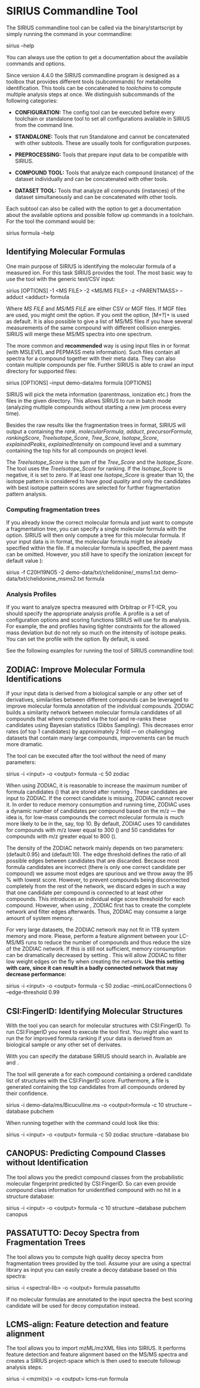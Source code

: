 # SIRIUS Commandline Tool


The SIRIUS commandline tool can be called via the binary/startscript by
simply running the command in your commandline:

sirius –help

You can always use the option to get a documentation about the available
commands and options.

Since version 4.4.0 the SIRIUS commandline program is designed as a
toolbox that provides different tools (subcommands) for metabolite
identification. This tools can be concatenated to *toolchains* to
compute multiple analysis steps at once. We distinguish subcommands of
the following categories:

  - **CONFIGURATION:** The config tool can be executed before every
    toolchain or standalone tool to set all configurations available in
    SIRIUS from the command line.

  - **STANDALONE:** Tools that run Standalone and cannot be concatenated
    with other subtools. These are usually tools for configuration
    purposes.

  - **PREPROCESSING:** Tools that prepare input data to be compatible
    with SIRIUS.

  - **COMPOUND TOOL:** Tools that analyze each compound (instance) of
    the dataset individually and can be concatenated with other tools.

  - **DATASET TOOL:** Tools that analyze all compounds (instances) of
    the dataset simultaneously and can be concatenated with other tools.

Each subtool can also be called with the option to get a documentation
about the available options and possible follow up commands in a
toolchain. For the tool the command would be:

sirius formula –help

## Identifying Molecular Formulas

One main purpose of SIRIUS is identifying the molecular formula of a
measured ion. For this task SIRIUS provides the tool. The most basic way
to use the tool with the generic text/CSV input:

sirius \[OPTIONS\] -1 \<MS FILE\> -2 \<MS/MS FILE\> -z \<PARENTMASS\>
–adduct \<adduct\> formula

Where *MS FILE* and *MS/MS FILE* are either CSV or MGF files. If MGF
files are used, you might omit the option. If you omit the option,
<span>\[</span>M+?<span>\]</span>+ is used as default. It is also
possible to give a list of MS/MS files if you have several measurements
of the same compound with different collision energies. SIRIUS will
merge these MS/MS spectra into one spectrum.

The more common and **recommended** way is using input files in or
format (with MSLEVEL and PEPMASS meta information). Such files contain
all spectra for a compound together with their meta data. They can also
contain multiple compounds per file. Further SIRIUS is able to crawl an
input directory for supported files:

sirius \[OPTIONS\] –input demo-data/ms formula \[OPTIONS\]

SIRIUS will pick the meta information (parentmass, ionization etc.) from
the files in the given directory. This allows SIRIUS to run in batch
mode (analyzing multiple compounds without starting a new jvm process
every time).

Besides the raw results like the fragmentation trees in format, SIRIUS
will output a containing the *rank*, *molecularFormula*, *adduct*,
*precursorFormula*, *rankingScore*, *TreeIsotope\_Score*, *Tree\_Score*,
*Isotope\_Score*, *explainedPeaks*, *explainedIntensity* on compound
level and a summary containing the top hits for all compounds on project
level.

The *TreeIsotope\_Score* is the sum of the *Tree\_Score* and the
*Isotope\_Score*. The tool uses the *TreeIsotope\_Score* for ranking. If
the *Isotope\_Score* is negative, it is set to zero. If at least one
*Isotope\_Score* is greater than 10, the isotope pattern is considered
to have *good quality* and only the candidates with best isotope pattern
scores are selected for further fragmentation pattern analysis.

### Computing fragmentation trees

If you already know the correct molecular formula and just want to
compute a fragmentation tree, you can specify a single molecular formula
with the option. SIRIUS will then only compute a tree for this molecular
formula. If your input data is in format, the molecular formula might be
already specified within the file. If a molecular formula is specified,
the parent mass can be omitted. However, you still have to specify the
ionization (except for default value ):

sirius -f C20H19NO5 -2 demo-data/txt/chelidonine/\_msms1.txt
demo-data/txt/chelidonine\_msms2.txt formula

### Analysis Profiles

If you want to analyze spectra measured with Orbitrap or FT-ICR, you
should specify the appropriate analysis profile. A profile is a set of
configuration options and scoring functions SIRIUS will use for its
analysis. For example, the and profiles having tighter constraints for
the allowed mass deviation but do not rely so much on the intensity of
isotope peaks. You can set the profile with the option. By default, is
used.

See the following examples for running the tool of SIRIUS commandline
tool:

## ZODIAC: Improve Molecular Formula Identifications

If your input data is derived from a biological sample or any other set
of derivatives, similarities between different compounds can be
leveraged to improve molecular formula annotation of the individual
compounds. ZODIAC builds a similarity network between molecular formula
candidates of all compounds that where computed via the tool and
re-ranks these candidates using Bayesian statistics (Gibbs Sampling).
This decreases error rates (of top 1 candidates) by approximately 2 fold
— on challenging datasets that contain many large compounds,
improvements can be much more dramatic.

The tool can be executed after the tool without the need of many
parameters:

sirius -i \<input\> -o \<output\> formula -c 50 zodiac

When using ZODIAC, it is reasonable to increase the maximum number of
formula candidates () that are stored after running . These candidates
are input to ZODIAC. If the correct candidate is missing, ZODIAC cannot
recover it. In order to reduce memory consumption and running time,
ZODIAC uses a dynamic number of candidates per compound based on the m/z
— the idea is, for low-mass compounds the correct molecular formula is
much more likely to be in the, say, top 10. By default, ZODIAC uses 10
candidates for compounds with m/z lower equal to 300 () and 50
candidates for compounds with m/z greater equal to 800 ().

The density of the ZODIAC network mainly depends on two parameters:
(default:0.95) and (default:10). The edge threshold defines the ratio of
all possible edges between candidates that are discarded. Because most
formula candidates are incorrect (there is only one correct candidate
per compound) we assume most edges are spurious and we throw away the
95 % with lowest score. However, to prevent compounds being
disconnected completely from the rest of the network, we discard edges
in such a way that one candidate per compound is connected to at least
other compounds. This introduces an individual edge score threshold for
each compound. However, when using , ZODIAC first has to create the
complete network and filter edges afterwards. Thus, ZODIAC may consume a
large amount of system memory.

For very large datasets, the ZODIAC network may not fit in 1TB system
memory and more. Please, perform a feature alignment between your
LC-MS/MS runs to reduce the number of compounds and thus reduce the size
of the ZODIAC network. If this is still not sufficient, memory
consumption can be dramatically decreased by setting . This will allow
ZODIAC to filter low weight edges on the fly when creating the network.
**Use this setting with care, since it can result in a badly connected
network that may decrease performance:**

sirius -i \<input\> -o \<output\> formula -c 50 zodiac
–minLocalConnections 0 –edge-threshold 0.99

## CSI:FingerID: Identifying Molecular Structures

With the tool you can search for molecular structures with CSI:FingerID.
To run CSI:FingerID you need to execute the tool first. You might also
want to run the for improved formula ranking if your data is derived
from an biological sample or any other set of derivates.

With you can specify the database SIRIUS should search in. Available are
and .

The tool will generate a for each compound containing a ordered
candidate list of structures with the CSI:FingerID score. Furthermore, a
file is generated containing the top candidates from all compounds
ordered by their confidence.

sirius -i demo-data/ms/Bicuculline.ms -o \<output\>formula -c 10
structure –database pubchem

When running together with the command could look like this:

sirius -i \<input\> -o \<output\> formula -c 50 zodiac structure
–database bio

## CANOPUS: Predicting Compound Classes without Identification

The tool allows you the predict compound classes from the probabilistic
molecular fingerprint predicted by CSI:FingerID. So can even provide
compound class information for unidentified compound with no hit in a
structure database:

sirius -i \<input\> -o \<output\> formula -c 10 structure –database
pubchem canopus

## PASSATUTTO: Decoy Spectra from Fragmentation Trees

The tool allows you to compute high quality decoy spectra from
fragmentation trees provided by the tool. Assume your are using a
spectral library as input you can easily create a decoy database based
on this spectra:

sirius -i \<spectral-lib\> -o \<output\> formula passatutto

If no molecular formulas are annotated to the input spectra the best
scoring candidate will be used for decoy computation instead.

## LCMS-align: Feature detection and feature alignment

The tool allows you to import mzML/mzXML files into SIRIUS. It performs
feature detection and feature alignment based on the MS/MS spectra and
creates a SIRIUS project-space which is then used to execute followup
analysis steps:

sirius -i \<mzml(s)\> -o \<output\> lcms-run formula

